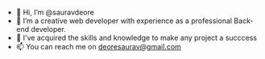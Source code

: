 - 👋 Hi, I’m @sauravdeore
- 👀 I’m a creative web developer with experience as a professional Back-end developer.
- 🌱 I've acquired the skills and knowledge to make any project a succcess
- 📫 You can reach me on deoresaurav@gmail.com

<!---
sauravdeore/sauravdeore is a ✨ special ✨ repository because its `README.md` (this file) appears on your GitHub profile.
You can click the Preview link to take a look at your changes.
--->
